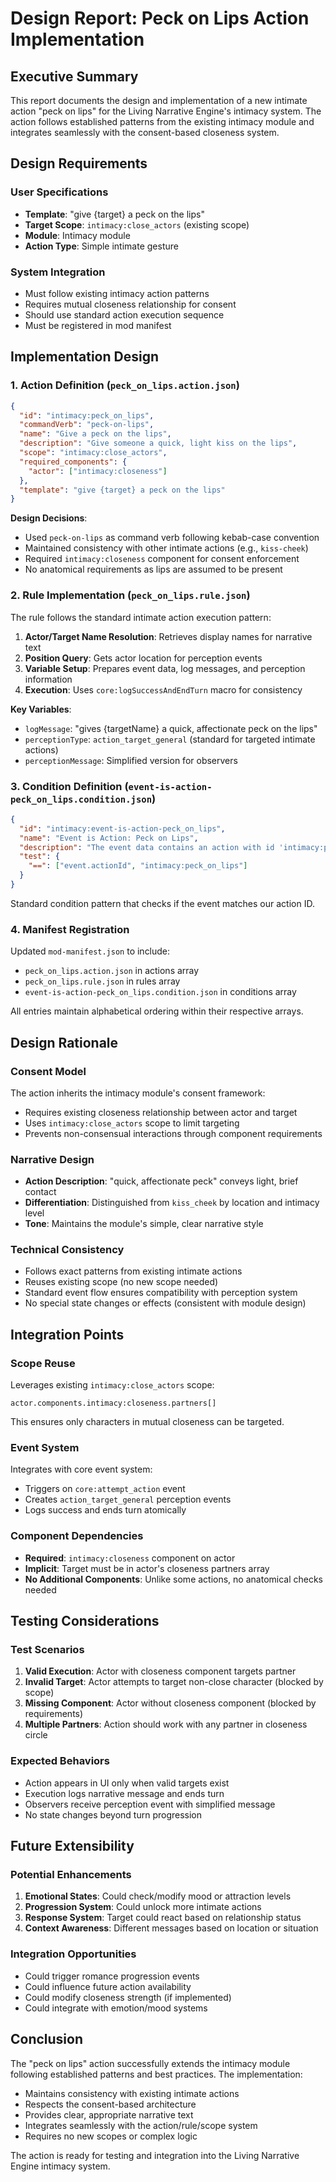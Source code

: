 # Design Report: Peck on Lips Action Implementation

## Executive Summary

This report documents the design and implementation of a new intimate action "peck on lips" for the Living Narrative Engine's intimacy system. The action follows established patterns from the existing intimacy module and integrates seamlessly with the consent-based closeness system.

## Design Requirements

### User Specifications
- **Template**: "give {target} a peck on the lips"
- **Target Scope**: `intimacy:close_actors` (existing scope)
- **Module**: Intimacy module
- **Action Type**: Simple intimate gesture

### System Integration
- Must follow existing intimacy action patterns
- Requires mutual closeness relationship for consent
- Should use standard action execution sequence
- Must be registered in mod manifest

## Implementation Design

### 1. Action Definition (`peck_on_lips.action.json`)

```json
{
  "id": "intimacy:peck_on_lips",
  "commandVerb": "peck-on-lips",
  "name": "Give a peck on the lips",
  "description": "Give someone a quick, light kiss on the lips",
  "scope": "intimacy:close_actors",
  "required_components": {
    "actor": ["intimacy:closeness"]
  },
  "template": "give {target} a peck on the lips"
}
```

**Design Decisions**:
- Used `peck-on-lips` as command verb following kebab-case convention
- Maintained consistency with other intimate actions (e.g., `kiss-cheek`)
- Required `intimacy:closeness` component for consent enforcement
- No anatomical requirements as lips are assumed to be present

### 2. Rule Implementation (`peck_on_lips.rule.json`)

The rule follows the standard intimate action execution pattern:

1. **Actor/Target Name Resolution**: Retrieves display names for narrative text
2. **Position Query**: Gets actor location for perception events
3. **Variable Setup**: Prepares event data, log messages, and perception information
4. **Execution**: Uses `core:logSuccessAndEndTurn` macro for consistency

**Key Variables**:
- `logMessage`: "gives {targetName} a quick, affectionate peck on the lips"
- `perceptionType`: `action_target_general` (standard for targeted intimate actions)
- `perceptionMessage`: Simplified version for observers

### 3. Condition Definition (`event-is-action-peck_on_lips.condition.json`)

```json
{
  "id": "intimacy:event-is-action-peck_on_lips",
  "name": "Event is Action: Peck on Lips",
  "description": "The event data contains an action with id 'intimacy:peck_on_lips'",
  "test": {
    "==": ["event.actionId", "intimacy:peck_on_lips"]
  }
}
```

Standard condition pattern that checks if the event matches our action ID.

### 4. Manifest Registration

Updated `mod-manifest.json` to include:
- `peck_on_lips.action.json` in actions array
- `peck_on_lips.rule.json` in rules array  
- `event-is-action-peck_on_lips.condition.json` in conditions array

All entries maintain alphabetical ordering within their respective arrays.

## Design Rationale

### Consent Model
The action inherits the intimacy module's consent framework:
- Requires existing closeness relationship between actor and target
- Uses `intimacy:close_actors` scope to limit targeting
- Prevents non-consensual interactions through component requirements

### Narrative Design
- **Action Description**: "quick, affectionate peck" conveys light, brief contact
- **Differentiation**: Distinguished from `kiss_cheek` by location and intimacy level
- **Tone**: Maintains the module's simple, clear narrative style

### Technical Consistency
- Follows exact patterns from existing intimate actions
- Reuses existing scope (no new scope needed)
- Standard event flow ensures compatibility with perception system
- No special state changes or effects (consistent with module design)

## Integration Points

### Scope Reuse
Leverages existing `intimacy:close_actors` scope:
```
actor.components.intimacy:closeness.partners[]
```

This ensures only characters in mutual closeness can be targeted.

### Event System
Integrates with core event system:
- Triggers on `core:attempt_action` event
- Creates `action_target_general` perception events
- Logs success and ends turn atomically

### Component Dependencies
- **Required**: `intimacy:closeness` component on actor
- **Implicit**: Target must be in actor's closeness partners array
- **No Additional Components**: Unlike some actions, no anatomical checks needed

## Testing Considerations

### Test Scenarios
1. **Valid Execution**: Actor with closeness component targets partner
2. **Invalid Target**: Actor attempts to target non-close character (blocked by scope)
3. **Missing Component**: Actor without closeness component (blocked by requirements)
4. **Multiple Partners**: Action should work with any partner in closeness circle

### Expected Behaviors
- Action appears in UI only when valid targets exist
- Execution logs narrative message and ends turn
- Observers receive perception event with simplified message
- No state changes beyond turn progression

## Future Extensibility

### Potential Enhancements
1. **Emotional States**: Could check/modify mood or attraction levels
2. **Progression System**: Could unlock more intimate actions
3. **Response System**: Target could react based on relationship status
4. **Context Awareness**: Different messages based on location or situation

### Integration Opportunities
- Could trigger romance progression events
- Could influence future action availability
- Could modify closeness strength (if implemented)
- Could integrate with emotion/mood systems

## Conclusion

The "peck on lips" action successfully extends the intimacy module following established patterns and best practices. The implementation:

- Maintains consistency with existing intimate actions
- Respects the consent-based architecture
- Provides clear, appropriate narrative text
- Integrates seamlessly with the action/rule/scope system
- Requires no new scopes or complex logic

The action is ready for testing and integration into the Living Narrative Engine intimacy system.
